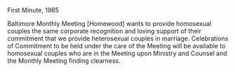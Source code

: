 First Minute, 1985

Baltimore Monthly Meeting [Homewood] wants to provide homosexual couples the same corporate recognition and loving support of their commitment that we provide heterosexual couples in marriage. Celebrations of Commitment to be held under the care of the Meeting will be available to homosexual couples who are in the Meeting upon Ministry and Counsel and the Monthly Meeting finding clearness.

